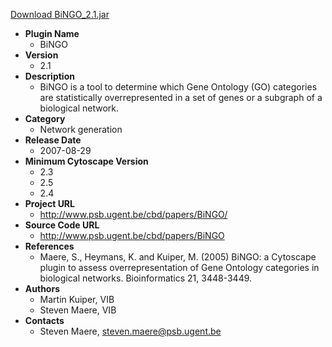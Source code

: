 <a href="BiNGO_2.1.jar">Download BiNGO_2.1.jar</a>

* __Plugin Name__
  * BiNGO
* __Version__
  * 2.1
* __Description__
  * BiNGO is a tool to determine which  Gene Ontology  (GO) categories are statistically overrepresented in a set of genes or a subgraph of a biological network.
* __Category__
  * Network generation
* __Release Date__
  * 2007-08-29
* __Minimum Cytoscape Version__
  * 2.3
  * 2.5
  * 2.4
* __Project URL__
  * http://www.psb.ugent.be/cbd/papers/BiNGO/
* __Source Code URL__
  * http://www.psb.ugent.be/cbd/papers/BiNGO
* __References__
  * Maere, S., Heymans, K. and Kuiper, M. (2005) BiNGO: a Cytoscape plugin to assess overrepresentation of Gene Ontology categories in biological networks. Bioinformatics 21, 3448-3449.
* __Authors__
  * Martin Kuiper, VIB
  * Steven Maere, VIB
* __Contacts__
  * Steven Maere, steven.maere@psb.ugent.be
